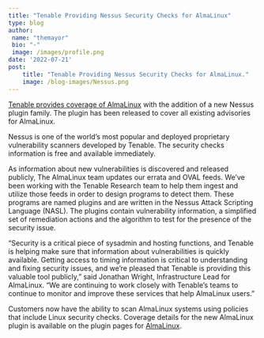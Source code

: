 ```yaml
---
title: "Tenable Providing Nessus Security Checks for AlmaLinux"
type: blog
author: 
 name: "themayor"
 bio: "-"
 image: /images/profile.png
date: '2022-07-21'
post:
    title: "Tenable Providing Nessus Security Checks for AlmaLinux."
    image: /blog-images/Nessus.png
---
```


[Tenable provides coverage of AlmaLinux](https://www.tenable.com/plugins/nessus/families/Alma%20Linux%20Local%20Security%20Checks) with the addition of a new Nessus plugin family. The plugin has been released to cover all existing advisories for AlmaLinux.

Nessus is one of the world’s most popular and deployed proprietary vulnerability scanners developed by Tenable. The security checks information is free and available immediately.

As information about new vulnerabilities is discovered and released publicly, The AlmaLinux team updates our errata and OVAL feeds. We’ve been working with the Tenable Research team to help them ingest and utilize those feeds in order to design programs to detect them. These programs are named plugins and are written in the Nessus Attack Scripting Language (NASL). The plugins contain vulnerability information, a simplified set of remediation actions and the algorithm to test for the presence of the security issue.

“Security is a critical piece of sysadmin and hosting functions, and Tenable is helping make sure that information about vulnerabilities is quickly available. Getting access to timing information is critical to understanding and fixing security issues, and we’re pleased that Tenable is providing this valuable tool publicly,” said Jonathan Wright, Infrastructure Lead for AlmaLinux. “We are continuing to work closely with Tenable’s teams to continue to monitor and improve these services that help AlmaLinux users.”

Customers now have the ability to scan AlmaLinux systems using policies that include Linux security checks. Coverage details for the new AlmaLinux plugin is available on the plugin pages for [AlmaLinux](https://www.tenable.com/plugins/nessus/families/Alma%20Linux%20Local%20Security%20Checks).